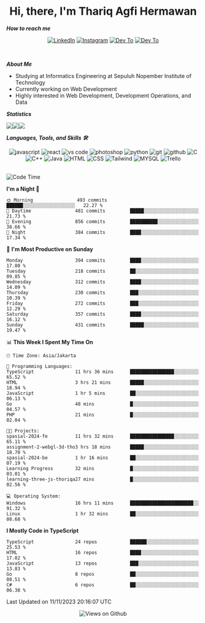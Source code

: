 <div align="center">
  <h1>Hi, there, I'm Thariq Agfi Hermawan</h1>
</div>


***How to reach me***
<p align='center'>
   <a href="https://www.linkedin.com/in/thariqagfihermawan" target="_blank"><img src="https://img.shields.io/badge/LinkedIn-0077B5?style=for-the-badge&logo=linkedin&logoColor=white" alt="LinkedIn"></a>
   <a href="https://www.instagram.com/thoriqagfi" target="_blank"><img src="https://img.shields.io/badge/Instagram-E4405F?style=for-the-badge&logo=instagram&logoColor=white" alt="Instagram"></a>
   <a href="https://medium.com/@thoriq.aghfi60" target="_blank"><img src="https://img.shields.io/badge/Medium-12100E?style=for-the-badge&logo=medium&logoColor=white" alt="Dev To"></a>
   <a href="https://linktr.ee/thoriqagfi" target="_blank"><img src="https://img.shields.io/badge/linktree-1de9b6?style=for-the-badge&logo=linktree&logoColor=white" alt="Dev To"></a>
</p>

<br>

***About Me***
- Studying at Informatics Engineering at Sepuluh Nopember Institute of Technology
- Currently working on Web Development
- Highly interested in Web Development, Development Operations, and Data

***Statistics***

<!-- [![GitHub Streak](http://github-readme-streak-stats.herokuapp.com?user=thoriqagfi&theme=dark)](https://git.io/streak-stats) -->

<div align="center">
  <div style="display: flex;">
    <img src="http://github-readme-streak-stats.herokuapp.com?user=thoriqagfi&theme=chartreuse-dark"/>
    <img src="https://github-readme-stats.vercel.app/api/top-langs/?username=thoriqagfi&layout=compact&&theme=chartreuse-dark&langs_count=8)](https://github.com/thoriqagfi"/>
    <img src="https://github-readme-stats.vercel.app/api?username=thoriqagfi&show_icons=true&theme=chartreuse-dark"/>
  </div>
</div>

<!-- [![Top Langs](https://github-readme-stats.vercel.app/api/top-langs/?username=thoriqagfi&layout=compact&&theme=chartreuse-dark&langs_count=8)](https://github.com/thoriqagfi)
< ![Agfi's GitHub stats](https://github-readme-stats.vercel.app/api?username=thoriqagfi&show_icons=true&theme=chartreuse-dark) -->

***Languages, Tools, and Skills 🛠***

  <div align="center">
    <img src="https://img.shields.io/badge/JavaScript-F7DF1E?style=for-the-badge&logo=javascript&logoColor=black" alt="javascript" />
    <img src="https://img.shields.io/badge/React-61DAFB?style=for-the-badge&logo=react&logoColor=black" alt="react" />
    <img src="https://img.shields.io/badge/vs%20code-007ACC?style=for-the-badge&logo=visual%20studio%20code&logoColor=white" alt="vs code" />
    <img src="https://img.shields.io/badge/adobe%20photoshop-31A8FF?style=for-the-badge&logo=adobe%20photoshop&logoColor=white" alt="photoshop" />
    <img src="https://img.shields.io/badge/python-3776AB?style=for-the-badge&logo=python&logoColor=white" alt="python" />
    <img src="https://img.shields.io/badge/Git-F05032?style=for-the-badge&logo=git&logoColor=white" alt="git" />
    <img src="https://img.shields.io/badge/GitHub-100000?style=for-the-badge&logo=github&logoColor=white" alt="github" />
    <img src="https://img.shields.io/badge/c-%2300599C.svg?style=for-the-badge&logo=c&logoColor=white" alt="C" />
    <img src="https://img.shields.io/badge/c++-%2300599C.svg?style=for-the-badge&logo=c%2B%2B&logoColor=white" alt="C++" />
    <img src="https://img.shields.io/badge/Java-ED8B00?style=for-the-badge&logo=java&logoColor=white" alt="Java"/>
    <img src="https://img.shields.io/badge/HTML5-E34F26?style=for-the-badge&logo=html5&logoColor=white" alt="HTML" />
    <img src="https://img.shields.io/badge/CSS-239120?&style=for-the-badge&logo=css3&logoColor=white" alt ="CSS" />
    <img src="https://img.shields.io/badge/tailwindcss-%2338B2AC.svg?style=for-the-badge&logo=tailwind-css&logoColor=white" alt="Tailwind" />
    <img src="https://img.shields.io/badge/MySQL-00000F?style=for-the-badge&logo=mysql&logoColor=white" alt="MYSQL" />
    <img src="https://img.shields.io/badge/Trello-%23026AA7.svg?style=for-the-badge&logo=Trello&logoColor=white" alt="Trello" />
  </div><br>

<!--START_SECTION:waka-->
![Code Time](http://img.shields.io/badge/Code%20Time-758%20hrs%2035%20mins-blue)

**I'm a Night 🦉** 

```text
🌞 Morning                493 commits         ██████░░░░░░░░░░░░░░░░░░░   22.27 % 
🌆 Daytime                481 commits         █████░░░░░░░░░░░░░░░░░░░░   21.73 % 
🌃 Evening                856 commits         ██████████░░░░░░░░░░░░░░░   38.66 % 
🌙 Night                  384 commits         ████░░░░░░░░░░░░░░░░░░░░░   17.34 % 
```
📅 **I'm Most Productive on Sunday** 

```text
Monday                   394 commits         ████░░░░░░░░░░░░░░░░░░░░░   17.80 % 
Tuesday                  218 commits         ██░░░░░░░░░░░░░░░░░░░░░░░   09.85 % 
Wednesday                312 commits         ████░░░░░░░░░░░░░░░░░░░░░   14.09 % 
Thursday                 230 commits         ███░░░░░░░░░░░░░░░░░░░░░░   10.39 % 
Friday                   272 commits         ███░░░░░░░░░░░░░░░░░░░░░░   12.29 % 
Saturday                 357 commits         ████░░░░░░░░░░░░░░░░░░░░░   16.12 % 
Sunday                   431 commits         █████░░░░░░░░░░░░░░░░░░░░   19.47 % 
```


📊 **This Week I Spent My Time On** 

```text
🕑︎ Time Zone: Asia/Jakarta

💬 Programming Languages: 
TypeScript               11 hrs 36 mins      ████████████████░░░░░░░░░   65.52 % 
HTML                     3 hrs 21 mins       █████░░░░░░░░░░░░░░░░░░░░   18.94 % 
JavaScript               1 hr 5 mins         ██░░░░░░░░░░░░░░░░░░░░░░░   06.13 % 
Go                       48 mins             █░░░░░░░░░░░░░░░░░░░░░░░░   04.57 % 
PHP                      21 mins             █░░░░░░░░░░░░░░░░░░░░░░░░   02.04 % 

🐱‍💻 Projects: 
spasial-2024-fe          11 hrs 32 mins      ████████████████░░░░░░░░░   65.11 % 
assignment-2-webgl-3d-tho3 hrs 18 mins       █████░░░░░░░░░░░░░░░░░░░░   18.70 % 
spasial-2024-be          1 hr 16 mins        ██░░░░░░░░░░░░░░░░░░░░░░░   07.19 % 
Learning Progress        32 mins             █░░░░░░░░░░░░░░░░░░░░░░░░   03.01 % 
learning-three-js-thoriqa27 mins             █░░░░░░░░░░░░░░░░░░░░░░░░   02.56 % 

💻 Operating System: 
Windows                  16 hrs 11 mins      ███████████████████████░░   91.32 % 
Linux                    1 hr 32 mins        ██░░░░░░░░░░░░░░░░░░░░░░░   08.68 % 
```

**I Mostly Code in TypeScript** 

```text
TypeScript               24 repos            ██████░░░░░░░░░░░░░░░░░░░   25.53 % 
HTML                     16 repos            ████░░░░░░░░░░░░░░░░░░░░░   17.02 % 
JavaScript               13 repos            ███░░░░░░░░░░░░░░░░░░░░░░   13.83 % 
Go                       8 repos             ██░░░░░░░░░░░░░░░░░░░░░░░   08.51 % 
C#                       6 repos             ██░░░░░░░░░░░░░░░░░░░░░░░   06.38 % 
```




 Last Updated on 11/11/2023 20:16:07 UTC
<!--END_SECTION:waka-->

<div align="center">
<img src="https://komarev.com/ghpvc/?username=thoriqagfi&color=blue" alt="Views on Github" />
</div>